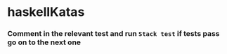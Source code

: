 # haskellKatas


### Comment in the relevant test and run `Stack test` if tests pass go on to the next one